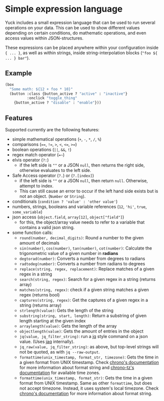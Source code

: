 # Simple expression language

Yuck includes a small expression language that can be used to run several operations on your data.
This can be used to show different values depending on certain conditions,
do mathematic operations, and even access values within JSON-structures.

These expressions can be placed anywhere within your configuration inside `{ ... }`,
as well as within strings, inside string-interpolation blocks (`"foo ${ ... } bar"`).

## Example

```lisp
(box
  "Some math: ${12 + foo * 10}"
  (button :class {button_active ? "active" : "inactive"}
          :onclick "toggle_thing"
    {button_active ? "disable" : "enable"}))
```

## Features

Supported currently are the following features:
- simple mathematical operations (`+`, `-`, `*`, `/`, `%`)
- comparisons (`==`, `!=`, `>`, `<`, `<=`, `>=`)
- boolean operations (`||`, `&&`, `!`)
- regex match operator (`=~`)
- elvis operator (`?:`)
    - if the left side is `""` or a JSON `null`, then returns the right side,
      otherwise evaluates to the left side.
- Safe Access operator (`?.`) or (`?.[index]`)
    - if the left side is `""` or a JSON `null`, then return `null`. Otherwise,
      attempt to index.
    - This can still cause an error to occur if the left hand side exists but is
      not an object.
      (`Number` or `String`).
- conditionals (`condition ? 'value' : 'other value'`)
- numbers, strings, booleans and variable references (`12`, `'hi'`, `true`, `some_variable`)
- json access (`object.field`, `array[12]`, `object["field"]`)
    - for this, the object/array value needs to refer to a variable that contains a valid json string.
- some function calls:
    - `round(number, decimal_digits)`: Round a number to the given amount of decimals
    - `sin(number)`, `cos(number)`, `tan(number)`, `cot(number)`: Calculate the trigonometric value of a given number in **radians**
    - `degtorad(number)`: Converts a number from degrees to radians
    - `radtodeg(number)`: Converts a number from radians to degrees
    - `replace(string, regex, replacement)`: Replace matches of a given regex in a string
	- `search(string, regex)`: Search for a given regex in a string (returns array)
	- `matches(string, regex)`: check if a given string matches a given regex (returns bool)
	- `captures(string, regex)`: Get the captures of a given regex in a string (returns array)
	- `strlength(value)`: Gets the length of the string
    - `substring(string, start, length)`: Return a substring of given length starting at the given index
	- `arraylength(value)`: Gets the length of the array
	- `objectlength(value)`: Gets the amount of entries in the object
	- `jq(value, jq_filter_string)`: run a [jq](https://stedolan.github.io/jq/manual/) style command on a json value. (Uses [jaq](https://crates.io/crates/jaq) internally).
    - `jq_raw(value, jq_filter_string)`: as above, but top-level strings will not be quoted, as with `jq --raw-output`.
    - `formattime(unix_timestamp, format_str, timezone)`: Gets the time in a given format from UNIX timestamp.
      Check [chrono's documentation](https://docs.rs/chrono/latest/chrono/format/strftime/index.html) for more
      information about format string and [chrono-tz's documentation](https://docs.rs/chrono-tz/latest/chrono_tz/enum.Tz.html)
      for available time zones.
    - `formattime(unix_timestamp, format_str)`: Gets the time in a given format from UNIX timestamp.
      Same as other `formattime`, but does not accept timezone. Instead, it uses system's local timezone.
      Check [chrono's documentation](https://docs.rs/chrono/latest/chrono/format/strftime/index.html) for more
      information about format string.
